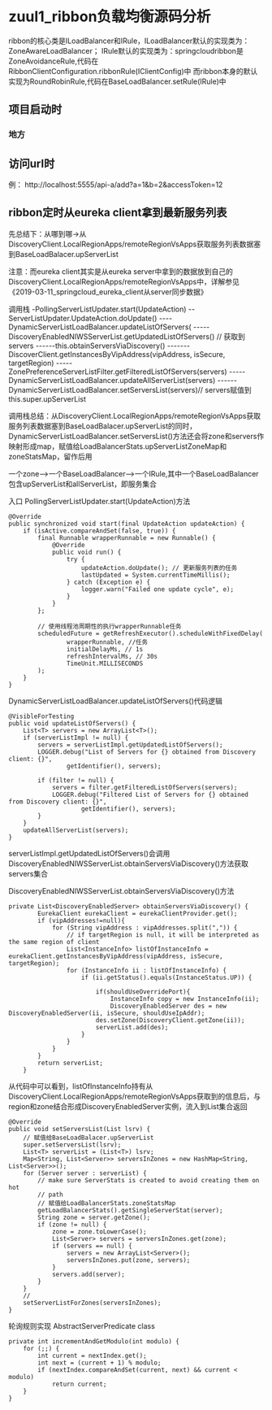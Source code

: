 # zuul1_ribbon负载均衡源码分析

ribbon的核心类是ILoadBalancer和IRule，ILoadBalancer默认的实现类为：ZoneAwareLoadBalancer；
IRule默认的实现类为：springcloudribbon是ZoneAvoidanceRule,代码在RibbonClientConfiguration.ribbonRule(IClientConfig)中
而ribbon本身的默认实现为RoundRobinRule,代码在BaseLoadBalancer.setRule(IRule)中

## 项目启动时
### 地方


## 访问url时
例： http://localhost:5555/api-a/add?a=1&b=2&accessToken=12


## ribbon定时从eureka client拿到最新服务列表
先总结下：从哪到哪->从DiscoveryClient.LocalRegionApps/remoteRegionVsApps获取服务列表数据塞到BaseLoadBalacer.upServerList

注意：而eureka client其实是从eureka server中拿到的数据放到自己的DiscoveryClient.LocalRegionApps/remoteRegionVsApps中，详解参见《2019-03-11_springcloud_eureka_client从server同步数据》

调用栈
-PollingServerListUpdater.start(UpdateAction)
--ServerListUpdater.UpdateAction.doUpdate()
----DynamicServerListLoadBalancer.updateListOfServers(
-----DiscoveryEnabledNIWSServerList.getUpdatedListOfServers() // 获取到servers
------this.obtainServersViaDiscovery()
-------DiscoverClient.getInstancesByVipAddress(vipAddress, isSecure, targetRegion)
-----ZonePreferenceServerListFilter.getFilteredListOfServers(servers)
-----DynamicServerListLoadBalancer.updateAllServerList(servers)
------DynamicServerListLoadBalancer.setServersList(servers)// servers赋值到this.super.upServerList

调用栈总结：从DiscoveryClient.LocalRegionApps/remoteRegionVsApps获取服务列表数据塞到BaseLoadBalacer.upServerList的同时，DynamicServerListLoadBalancer.setServersList()方法还会将zone和servers作映射形成map，赋值给LoadBalancerStats.upServerListZoneMap和zoneStatsMap，留作后用

一个zone-->一个BaseLoadBalancer-->一个IRule,其中一个BaseLoadBalancer包含upServerList和allServerList，即服务集合


入口
PollingServerListUpdater.start(UpdateAction)方法
```
@Override
public synchronized void start(final UpdateAction updateAction) {
    if (isActive.compareAndSet(false, true)) {
        final Runnable wrapperRunnable = new Runnable() {
            @Override
            public void run() {
                try {
                    updateAction.doUpdate(); // 更新服务列表的任务
                    lastUpdated = System.currentTimeMillis();
                } catch (Exception e) {
                    logger.warn("Failed one update cycle", e);
                }
            }
        };
        
        // 使用线程池周期性的执行wrapperRunnable任务
        scheduledFuture = getRefreshExecutor().scheduleWithFixedDelay(
                wrapperRunnable, //任务
                initialDelayMs, // 1s
                refreshIntervalMs, // 30s
                TimeUnit.MILLISECONDS
        );
    }
}  
```

DynamicServerListLoadBalancer.updateListOfServers()代码逻辑
```
@VisibleForTesting
public void updateListOfServers() {
    List<T> servers = new ArrayList<T>();
    if (serverListImpl != null) {
        servers = serverListImpl.getUpdatedListOfServers();
        LOGGER.debug("List of Servers for {} obtained from Discovery client: {}",
                getIdentifier(), servers);

        if (filter != null) {
            servers = filter.getFilteredListOfServers(servers);
            LOGGER.debug("Filtered List of Servers for {} obtained from Discovery client: {}",
                    getIdentifier(), servers);
        }
    }
    updateAllServerList(servers);
}
```
serverListImpl.getUpdatedListOfServers()会调用DiscoveryEnabledNIWSServerList.obtainServersViaDiscovery()方法获取servers集合

DiscoveryEnabledNIWSServerList.obtainServersViaDiscovery()方法
```
private List<DiscoveryEnabledServer> obtainServersViaDiscovery() {
        EurekaClient eurekaClient = eurekaClientProvider.get();
        if (vipAddresses!=null){
            for (String vipAddress : vipAddresses.split(",")) {
                // if targetRegion is null, it will be interpreted as the same region of client
                List<InstanceInfo> listOfInstanceInfo = eurekaClient.getInstancesByVipAddress(vipAddress, isSecure, targetRegion);
                for (InstanceInfo ii : listOfInstanceInfo) {
                    if (ii.getStatus().equals(InstanceStatus.UP)) {

                        if(shouldUseOverridePort){
                            InstanceInfo copy = new InstanceInfo(ii);
                            DiscoveryEnabledServer des = new DiscoveryEnabledServer(ii, isSecure, shouldUseIpAddr);
                        des.setZone(DiscoveryClient.getZone(ii));
                        serverList.add(des);
                    }
                }
            }
        }
        return serverList;
    }
```
从代码中可以看到，listOfInstanceInfo持有从DiscoveryClient.LocalRegionApps/remoteRegionVsApps获取到的信息后，与region和zone结合形成DiscoveryEnabledServer实例，流入到List<DiscoveryEnabledServer>集合返回

```
@Override
public void setServersList(List lsrv) {
    // 赋值给BaseLoadBalacer.upServerList
    super.setServersList(lsrv);
    List<T> serverList = (List<T>) lsrv;
    Map<String, List<Server>> serversInZones = new HashMap<String, List<Server>>();
    for (Server server : serverList) {
        // make sure ServerStats is created to avoid creating them on hot
        // path
        // 赋值给LoadBalancerStats.zoneStatsMap
        getLoadBalancerStats().getSingleServerStat(server);
        String zone = server.getZone();
        if (zone != null) {
            zone = zone.toLowerCase();
            List<Server> servers = serversInZones.get(zone);
            if (servers == null) {
                servers = new ArrayList<Server>();
                serversInZones.put(zone, servers);
            }
            servers.add(server);
        }
    }
    // 
    setServerListForZones(serversInZones);
}
```



轮询规则实现
AbstractServerPredicate class
```
private int incrementAndGetModulo(int modulo) {
    for (;;) {
        int current = nextIndex.get();
        int next = (current + 1) % modulo;
        if (nextIndex.compareAndSet(current, next) && current < modulo)
            return current;
    }
}
```

